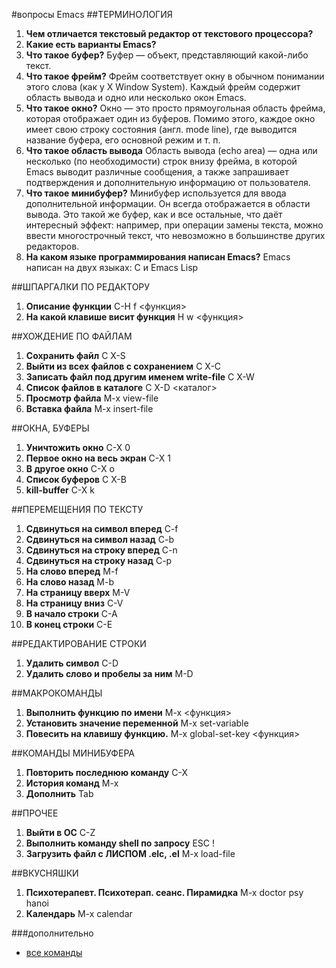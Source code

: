 #вопросы Emacs
##ТЕРМИНОЛОГИЯ
1. **Чем отличается текстовый редактор от текстового процессора?**
2. **Какие есть варианты Emacs?**
3. **Что такое буфер?**
 Буфер — объект, представляющий какой-либо текст.
4. **Что такое фрейм?**
 Фрейм соответствует окну в обычном понимании этого слова (как у X Window System). Каждый фрейм содержит область вывода и одно или несколько окон Emacs.
5. **Что такое окно?**
 Окно — это просто прямоугольная область фрейма, которая отображает один из буферов. Помимо этого, каждое окно имеет свою строку состояния (англ. mode line), где выводится название буфера, его основной режим и т. п.
6. **Что такое область вывода**
 Область вывода (echo area) — одна или несколько (по необходимости) строк внизу фрейма, в которой Emacs выводит различные сообщения, а также запрашивает подтверждения и дополнительную информацию от пользователя.
7. **Что такое минибуфер?**
 Минибуфер используется для ввода дополнительной информации. Он всегда отображается в области вывода. Это такой же буфер, как и все остальные, что даёт интересный эффект: например, при операции замены текста, можно ввести многострочный текст, что невозможно в большинстве других редакторов.
8. **На каком языке программирования написан Emacs?**
 Emacs написан на двух языках: C и Emacs Lisp

##ШПАРГАЛКИ ПО РЕДАКТОРУ
1. **Описание функции**
 С-H f <функция>
2. **На какой клавише висит функция**
 H w <функция>

##ХОЖДЕНИЕ   ПО   ФАЙЛАМ
1. **Сохранить файл**
 C X-S
2. **Выйти из всех файлов с сохранением**
 C X-C
3. **Записать файл под другим именем write-file**
 C X-W
4. **Список файлов в каталоге**
 C X-D <каталог>
5. **Просмотр файла**
 M-x view-file
6. **Вставка файла**
 M-x insert-file

##ОКНА, БУФЕРЫ
1. **Уничтожить окно**
C-X 0
2. **Первое окно на весь экран**
C-X 1
3. **В другое окно**
C-X o
4. **Список буферов**
C X-B
5. **kill-buffer**
C-X k

##ПЕРЕМЕЩЕНИЯ   ПО   ТЕКСТУ
1. **Сдвинуться на символ вперед**
C-f
2. **Сдвинуться на символ назад**
C-b
3. **Сдвинуться на строку вперед**
C-n
4. **Сдвинуться на строку назад**
C-p
5. **На слово вперед**
M-f
6. **На слово назад**
M-b
7. **На страницу вверх**
M-V
8. **На страницу вниз**
C-V
9. **В начало строки**
C-A
10. **В конец строки**
C-E

##РЕДАКТИРОВАНИЕ СТРОКИ
1. **Удалить символ**
C-D
2. **Удалить слово и пробелы за ним**
M-D

##МАКРОКОМАНДЫ
1. **Выполнить функцию по имени**
M-x <функция>
2. **Установить значение переменной**
M-x set-variable
3. **Повесить на клавишу функцию.**
M-x global-set-key  <функция>

##КОМАНДЫ МИНИБУФЕРА
1. **Повторить последнюю команду**
C-X
2. **История команд**
M-x
3. **Дополнить**
Tab

##ПРОЧЕЕ
1. **Выйти в ОС**
C-Z
2. **Выполнить команду shell по запросу**
ESC !
3. **Загрузить файл с ЛИСПОМ  .elc, .el**
M-x load-file

##ВКУСНЯШКИ
1. **Психотерапевт. Психотерап. сеанс. Пирамидка**
M-x doctor psy hanoi
2. **Календарь**
M-x calendar

###дополнительно
- [все команды](http://lib.ru/unixhelp/emacs.txt)
